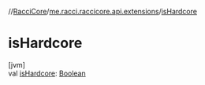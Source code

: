 //[RacciCore](../../index.md)/[me.racci.raccicore.api.extensions](index.md)/[isHardcore](is-hardcore.md)

# isHardcore

[jvm]\
val [isHardcore](is-hardcore.md): [Boolean](https://kotlinlang.org/api/latest/jvm/stdlib/kotlin/-boolean/index.html)
